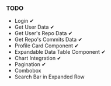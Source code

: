 ### TODO
- Login ✔
- Get User Data ✔
- Get User's Repo Data ✔
- Get Repo's Commits Data ✔
- Profile Card Component ✔
- Expandable Data Table Component ✔
- Chart Integration ✔
- Pagination ✔
- Combobox
- Search Bar in Expanded Row